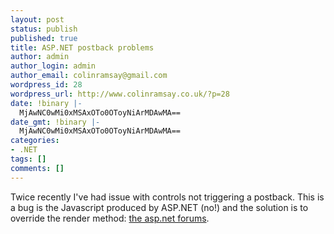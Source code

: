 ```yaml
---
layout: post
status: publish
published: true
title: ASP.NET postback problems
author: admin
author_login: admin
author_email: colinramsay@gmail.com
wordpress_id: 28
wordpress_url: http://www.colinramsay.co.uk/?p=28
date: !binary |-
  MjAwNC0wMi0xMSAxOTo0OToyNiArMDAwMA==
date_gmt: !binary |-
  MjAwNC0wMi0xMSAxOTo0OToyNiArMDAwMA==
categories:
- .NET
tags: []
comments: []
---
```

<p>Twice recently I've had issue with controls not triggering a postback. This is a bug is the Javascript produced by ASP.NET (no!) and the solution is to override the render method: <a href="http://asp.net/Forums/ShowPost.aspx?tabindex=1&amp;PostID=191690" title="asp.net forums">the asp.net forums</a>.</p>
